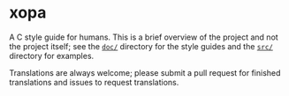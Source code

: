 # хора

A C style guide for humans. This is a brief overview of the project and not the
project itself; see the [`doc/`](doc/) directory for the style guides and the
[`src/`](src/) directory for examples.

Translations are always welcome; please submit a pull request for finished
translations and issues to request translations.
